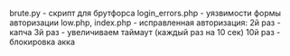 brute.py - скрипт для брутфорса
login_errors.php - уязвимости формы авторизации
low.php, index.php - исправленная авторизация:
    2й раз - капча
    3й раз - увеличиваем таймаут (каждый раз на 10 сек)
    10й раз - блокировка акка